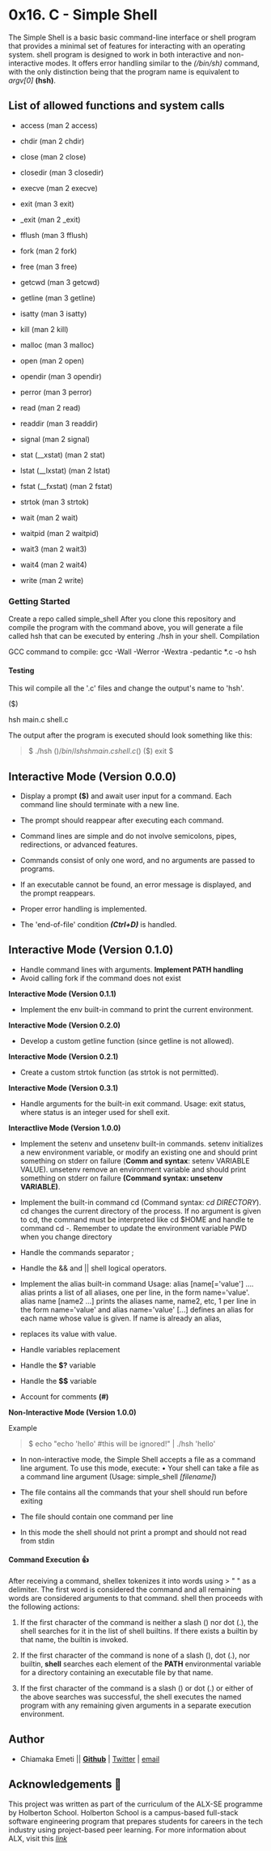 # 0x16. C - Simple Shell

The Simple Shell is a basic  basic command-line interface or shell program that provides a minimal set of features for interacting with an operating system.
shell program is designed to work in both interactive and non-interactive modes. It offers error handling similar to the _(/bin/sh)_ command, with the only distinction being that the program name is equivalent to _argv[0]_ **(hsh)**.

## List of allowed functions and system calls

* access (man 2 access)

* chdir (man 2 chdir)

* close (man 2 close)

* closedir (man 3 closedir)

* execve (man 2 execve)

* exit (man 3 exit)

* _exit (man 2 _exit)

* fflush (man 3 fflush)

* fork (man 2 fork)

* free (man 3 free)

* getcwd (man 3 getcwd)

* getline (man 3 getline)

* isatty (man 3 isatty)

* kill (man 2 kill)

* malloc (man 3 malloc)

* open (man 2 open)

* opendir (man 3 opendir)

* perror (man 3 perror)

* read (man 2 read)

* readdir (man 3 readdir)

* signal (man 2 signal)

* stat (__xstat) (man 2 stat)

* lstat (__lxstat) (man 2 lstat)

* fstat (__fxstat) (man 2 fstat)

* strtok (man 3 strtok)

* wait (man 2 wait)

* waitpid (man 2 waitpid)

* wait3 (man 2 wait3)

* wait4 (man 2 wait4)

* write (man 2 write)

### Getting Started

Create a repo called simple_shell
After you clone this repository and compile the program with the command above, you will generate a file called hsh that can be executed by entering ./hsh in your shell.
Compilation

GCC command to compile: gcc -Wall -Werror -Wextra -pedantic *.c -o hsh

#### Testing

This wil compile all the '.c' files and change the output's name to 'hsh'.

($)

hsh main.c shell.c

The output after the program is executed should look something like this:

> $ ./hsh
> ($)
> /bin/ls
> hsh main.c shell.c
> ($)
> ($) exit
> $

## Interactive Mode (Version 0.0.0)

* Display a prompt **($)** and await user input for a command. Each command line should terminate with a new line.

* The prompt should reappear after executing each command.

* Command lines are simple and do not involve semicolons, pipes, redirections, or advanced features.

* Commands consist of only one word, and no arguments are passed to programs.

* If an executable cannot be found, an error message is displayed, and the prompt reappears.

* Proper error handling is implemented.

* The 'end-of-file' condition **_(Ctrl+D)_** is handled.

## Interactive Mode (Version 0.1.0)

* Handle command lines with arguments. **Implement PATH handling**
* Avoid calling fork if the command does not exist

**Interactive Mode (Version 0.1.1)**

* Implement the env built-in command to print the current environment.

**Interactive Mode (Version 0.2.0)**

* Develop a custom getline function (since getline is not allowed).

**Interactive Mode (Version 0.2.1)**

* Create a custom strtok function (as strtok is not permitted).

**Interactive Mode (Version 0.3.1)**

* Handle arguments for the built-in exit command. Usage: exit status, where status is an integer used for shell exit.

**InteractIive Mode (Version 1.0.0)**

* Implement the setenv and unsetenv built-in commands. setenv initializes a new environment variable, or modify an existing one and should print something on stderr on failure (**Comm and syntax**: setenv VARIABLE VALUE). unsetenv remove an environment variable and should print something on stderr on failure **(Command syntax: unsetenv VARIABLE)**.

* Implement the built-in command cd (Command syntax: _cd DIRECTORY_). cd changes the current directory of the process. If no argument is given to cd, the command must be interpreted like cd $HOME and handle te command cd -. Remember to update the environment variable PWD when you change directory

* Handle the commands separator ;

* Handle the && and || shell logical operators.

* Implement the alias built-in command Usage: alias [name[='value'] .... alias prints a list of all aliases, one per line, in the form name='value'. alias name [name2 ...] prints the aliases name, name2, etc, 1 per line in the form name='value' and alias name='value' [...] defines an alias for each name whose value is given. If name is already an alias,

* replaces its value with value.

* Handle variables replacement

* Handle the **$?** variable

* Handle the **$$** variable

* Account for comments **(#)**

**Non-Interactive Mode (Version 1.0.0)**

Example

> $ echo "echo 'hello' #this will be ignored!" | ./hsh
> 'hello'

* In non-interactive mode, the Simple Shell accepts a file as a command line argument. To use this mode, execute: • Your shell can take a file as a command line argument (Usage: simple_shell _[filename]_)

* The file contains all the commands that your shell should run before exiting

* The file should contain one command per line

* In this mode the shell should not print a prompt and should not read from stdin


#### Command Execution 👍
After receiving a command, shellex tokenizes it into words using > " " as a delimiter.
The first word is considered the command and all remaining words are considered arguments to that command.
shell then proceeds with the following actions:

1. If the first character of the command is neither a slash (\) nor
dot (.), the shell searches for it in the list of shell builtins.
If there exists a builtin by that name, the builtin is invoked.

2. If the first character of the command is none of a slash (\), dot
(.), nor builtin, **shell** searches each element of the **PATH**
environmental variable for a directory containing an executable file by that name.

3. If the first character of the command is a slash (\) or dot (.)
or either of the above searches was successful, the shell executes the named program with any remaining given arguments in a separate execution environment.

## Author

* Chiamaka Emeti || **[Github](https://www.github.com/chiamablessing)** | [Twitter](https://www.twitter.com/Icehub_techster) | [email](https://www.gmail.com/chiamakaemeti)

## Acknowledgements 🙏

This project was written as part of the curriculum of the ALX-SE programme by Holberton School. Holberton School is a campus-based full-stack software engineering program that prepares students for careers in the tech industry using project-based peer learning.
 For more information about ALX, visit this *[link](https://www.alxafrica.com)*
